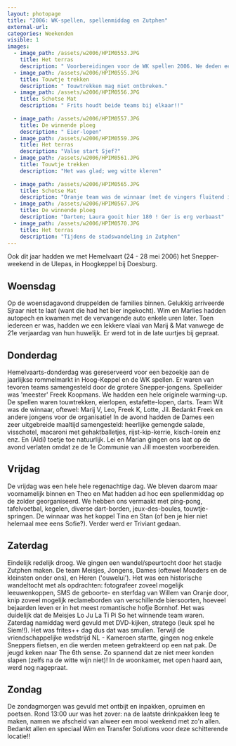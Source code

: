```yaml
---
layout: photopage
title: "2006: WK-spellen, spellenmiddag en Zutphen"
external-url:
categories: Weekenden
visible: 1
images:
  - image_path: /assets/w2006/HPIM0553.JPG
    title: Het terras
    description: " Voorbereidingen voor de WK spellen 2006. We deden een hele originele warming-up!" 
  - image_path: /assets/w2006/HPIM0555.JPG
    title: Touwtje trekken
    description: " Touwtrekken mag niet ontbreken."
  - image_path: /assets/w2006/HPIM0556.JPG
    title: Schotse Mat
    description: " Frits houdt beide teams bij elkaar!!"
    
  - image_path: /assets/w2006/HPIM0557.JPG
    title: De winnende ploeg
    description: " Eier-lopen"
  - image_path: /assets/w2006/HPIM0559.JPG
    title: Het terras
    description: "Valse start Sjef?" 
  - image_path: /assets/w2006/HPIM0561.JPG
    title: Touwtje trekken
    description: "Het was glad; weg witte kleren"
    
  - image_path: /assets/w2006/HPIM0565.JPG
    title: Schotse Mat
    description: "Oranje team was de winnaar (met de vingers fluitend in de neusgaten, he Wim)"
  - image_path: /assets/w2006/HPIM0567.JPG
    title: De winnende ploeg
    description: "Darten; Laura gooit hier 180 ! Ger is erg verbaast"
  - image_path: /assets/w2006/HPIM0570.JPG
    title: Het terras
    description: "Tijdens de stadswandeling in Zutphen" 
---
```


Ook dit jaar hadden we met Hemelvaart (24 - 28 mei 2006) het Snepper-weekend in de Ulepas, in Hoogkeppel bij Doesburg.

## Woensdag
Op de woensdagavond druppelden de families binnen. Gelukkig arriveerde Sjraar niet te laat (want die had het bier ingekocht).
Wim en Marlies hadden autopech en kwamen met de vervangende auto enkele uren later.
Toen iedereen er was, hadden we een lekkere vlaai van Marij & Mat vanwege de 21e verjaardag van hun huwelijk.
Er werd tot in de late uurtjes bij gepraat.

## Donderdag
Hemelvaarts-donderdag was gereserveerd voor een bezoekje aan de jaarlijkse rommelmarkt in Hoog-Keppel en de WK spellen. Er waren van tevoren teams samengesteld door de grotere Snepper-jongens. Spelleider was 'meester' Freek Koopmans. We hadden een hele originele warming-up. De spellen waren touwtrekken, eierlopen, estafette-lopen, darts. Team Wit was de winnaar, oftewel: Marij V, Leo, Freek K, Lotte, Jil.
Bedankt Freek en andere jongens voor de organisatie!
In de avond hadden de Dames een zeer uitgebreide maaltijd samengesteld: heerlijke gemengde salade, visschotel, macaroni met gehaktballetjes, rijst-kip-kerrie, kisch-lorein enz enz. En (Aldi) toetje toe natuurlijk.
Lei en Marian gingen ons laat op de avond verlaten omdat ze de 1e Communie van Jill moesten voorbereiden.

## Vrijdag
De vrijdag was een hele hele regenachtige dag. We bleven daarom maar voornamelijk binnen en Theo en Mat hadden ad hoc een spellenmiddag op de zolder georganiseerd. We hebben ons vermaakt met ping-pong, tafelvoetbal, kegelen, diverse dart-borden, jeux-des-boules, touwtje-springen. De winnaar was het koppel Tina en Stan (of ben je hier niet helemaal mee eens Sofie?).
Verder werd er Triviant gedaan.

## Zaterdag
Eindelijk redelijk droog. We gingen een wandel/speurtocht door het stadje Zutphen maken. De team Meisjes, Jongens, Dames (oftewel Moaders en de kleinsten onder ons), en Heren ('ouwelui'). Het was een historische wandeltocht met als opdrachten: fotografeer zoveel mogelijk leeuwenkoppen, SMS de geboorte- en sterfdag van Willem van Oranje door, knip zoveel mogelijk reclameborden van verschillende biersoorten, hoeveel bejaarden leven er in het meest romantische hofje Bornhof.  Het was duidelijk dat de Meisjes Lo Ju La Ti Pi So het winnende team waren.
Zaterdag namiddag werd gevuld met DVD-kijken, stratego (leuk spel he Siem!!). Het was frites++ dag dus dat was smullen.
Terwijl de vriendschappelijke wedstrijd NL - Kameroen startte, gingen nog enkele Sneppers fietsen, en die werden meteen getrakteerd op een nat pak.
De jeugd keken naar The 6th sense. Zo spannend dat ze niet meer konden slapen (zelfs na de witte wijn niet)!
In de woonkamer, met open haard aan, werd nog nagepraat.

## Zondag
De zondagmorgen was gevuld met ontbijt en inpakken, opruimen en poetsen. Rond 13:00 uur was het zover: na de laatste drinkpakken leeg te maken, namen we afscheid van alweer een mooi weekend met zo'n allen. Bedankt allen en speciaal Wim en Transfer Solutions voor deze schitterende locatie!!
